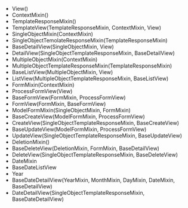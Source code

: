 - View()
- ContextMixin()
- TemplateResponseMixin()
- TemplateView(TemplateResponseMixin, ContextMixin, View)
- SingleObjectMixin(ContextMixin)
- SingleObjectTemolateResponseMixin(TemplateResponseMixin)
- BaseDetailView(SingleObjectMixin, View)
- DetailView(SingleObjectTemplateResponseMixin, BaseDetailView)
- MultipleObjectMixin(ContextMixin)
- MultipleObjectTemplateResponseMixin(TemplateResponseMixin)
- BaseListView(MultipleObjectMixin, View)
- ListView(MultipleObjectTemplateResponseMixin, BaseListView)
- FormMixin(ContextMixin)
- ProcessFormView(View)
- BaseFormView(FormMixin, ProcessFormView)
- FormView(FormMixin, BaseFormView)
- ModelFormMixin(SingleObjectMixin, FormMixin)
- BaseCreateView(ModelFormMixin, ProcessFormView)
- CreateView(SingleObjectTemplateResponseMixin, BaseCreateView)
- BaseUpdateView(ModelFormMixin, ProcessFormView)
- UpdateView(SingleObjectTemplateResponseMixin, BaseUpdateView)
- DeletionMixin()
- BaseDeleteView(DeletionMixin, FormMixin, BaseDetailView)
- DeleteView(SingleObjectTemplateResponseMixin, BaseDeleteView)
- DateMixin
- BaseDateListView
- Year
- BaseDateDetailView(YearMixin, MonthMixin, DayMixin, DateMixin, BaseDetailView)
- DateDetailView(SingleObjectTemplateResponseMixin, BaseDateDetailView)